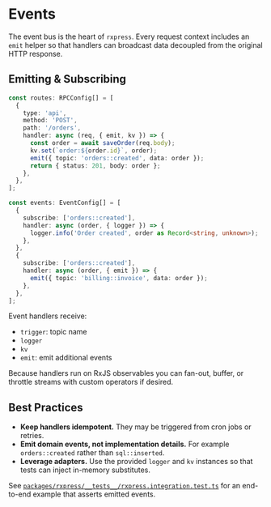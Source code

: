 # Events

The event bus is the heart of `rxpress`. Every request context includes an `emit` helper so that handlers can broadcast data decoupled from the original HTTP response.

## Emitting & Subscribing

```ts
const routes: RPCConfig[] = [
  {
    type: 'api',
    method: 'POST',
    path: '/orders',
    handler: async (req, { emit, kv }) => {
      const order = await saveOrder(req.body);
      kv.set(`order:${order.id}`, order);
      emit({ topic: 'orders::created', data: order });
      return { status: 201, body: order };
    },
  },
];

const events: EventConfig[] = [
  {
    subscribe: ['orders::created'],
    handler: async (order, { logger }) => {
      logger.info('Order created', order as Record<string, unknown>);
    },
  },
  {
    subscribe: ['orders::created'],
    handler: async (order, { emit }) => {
      emit({ topic: 'billing::invoice', data: order });
    },
  },
];
```

Event handlers receive:

- `trigger`: topic name
- `logger`
- `kv`
- `emit`: emit additional events

Because handlers run on RxJS observables you can fan-out, buffer, or throttle streams with custom operators if desired.

## Best Practices

- **Keep handlers idempotent.** They may be triggered from cron jobs or retries.
- **Emit domain events, not implementation details.** For example `orders::created` rather than `sql::inserted`.
- **Leverage adapters.** Use the provided `logger` and `kv` instances so that tests can inject in-memory substitutes.

See [`packages/rxpress/__tests__/rxpress.integration.test.ts`](../__tests__/rxpress.integration.test.ts) for an end-to-end example that asserts emitted events.
